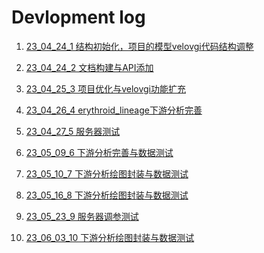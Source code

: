 # Devlopment log

1. [23_04_24_1 结构初始化，项目的模型velovgi代码结构调整][23_04_24_1]

   [23_04_24_1]: ./23_04_24_1.md

2. [23_04_24_2 文档构建与API添加][23_04_24_2]

   [23_04_24_2]: ./23_04_24_2.md

3. [23_04_25_3 项目优化与velovgi功能扩充][23_04_25_3]

   [23_04_25_3]: ./23_04_25_3.md

4. [23_04_26_4 erythroid_lineage下游分析完善][23_04_26_4]

   [23_04_26_4]: ./23_04_26_4.md

5. [23_04_27_5 服务器测试][23_04_27_5]

   [23_04_27_5]: ./23_04_27_5.md

6. [23_05_09_6 下游分析完善与数据测试][23_05_09_6]

   [23_05_09_6]: ./23_05_09_6.md

7. [23_05_10_7 下游分析绘图封装与数据测试][23_05_10_7]

   [23_05_10_7]: ./23_05_10_7.md

8. [23_05_16_8 下游分析绘图封装与数据测试][23_05_16_8]

   [23_05_16_8]: ./23_05_16_8.md

9. [23_05_23_9 服务器调参测试][23_05_23_9]

   [23_05_23_9]: ./23_05_23_9.md

10. [23_06_03_10 下游分析绘图封装与数据测试][23_06_03_10]

   [23_06_03_10]: ./23_06_03_10.md


   


